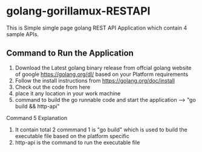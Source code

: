# golang-gorillamux-RESTAPI

This is Simple simgle page golang REST API Application which contain 4 sample APIs.

Command to Run the Application
------------------------------------
1) Download the Latest golang binary release from offcial golang website of google https://golang.org/dl/ based on your Platform requirements
2) Follow the install instructions from https://golang.org/doc/install
3) Check out the code from here
4) place it any location in your work machine
5) command to build the go runnable code and start the application --> "go build && http-api"

Command 5 Explanation
1) It contain total 2 commmand 1 is "go build" which is used to build the executable file based on the platform specific
2) http-api is the command to run the executable file
